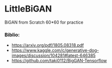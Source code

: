 # LittleBiGAN
BiGAN from Scratch 60*60 for practice <br>
### Biblio:<br>
  - https://arxiv.org/pdf/1805.08318.pdf 
  - https://www.kaggle.com/c/generative-dog-images/discussion/104281#latest-646385 
  - https://github.com/taki0112/BigGAN-Tensorflow
